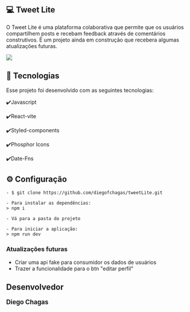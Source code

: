  ## 💻  Tweet Lite

O Tweet Lite é uma plataforma colaborativa que permite que os usuários compartilhem posts e recebam feedback através de comentários construtivos. È um projeto ainda em construção que recebera algumas atualizações futuras.

<div> 
<img src ='../tweetLite/src/assets/tweetLite.png' >
</div>


 ## :rocket: Tecnologias

Esse projeto foi desenvolvido com as seguintes tecnologias:

✔️Javascript

✔️React-vite

✔️Styled-components

✔️Phosphor Icons

✔️Date-Fns


## ⚙ Configuração

```
- $ git clone https://github.com/diegofchagas/tweetLite.git

- Para instalar as dependências:
> npm i

- Vá para a pasta do projeto

- Para iniciar a aplicação:
> npm run dev
```

### Atualizações futuras

- Criar uma api fake para consumidor os dados de usuários
- Trazer a funcionalidade para o btn "editar perfil"

## Desenvolvedor 
<span style="font-size: larger;">**Diego Chagas**</span>

